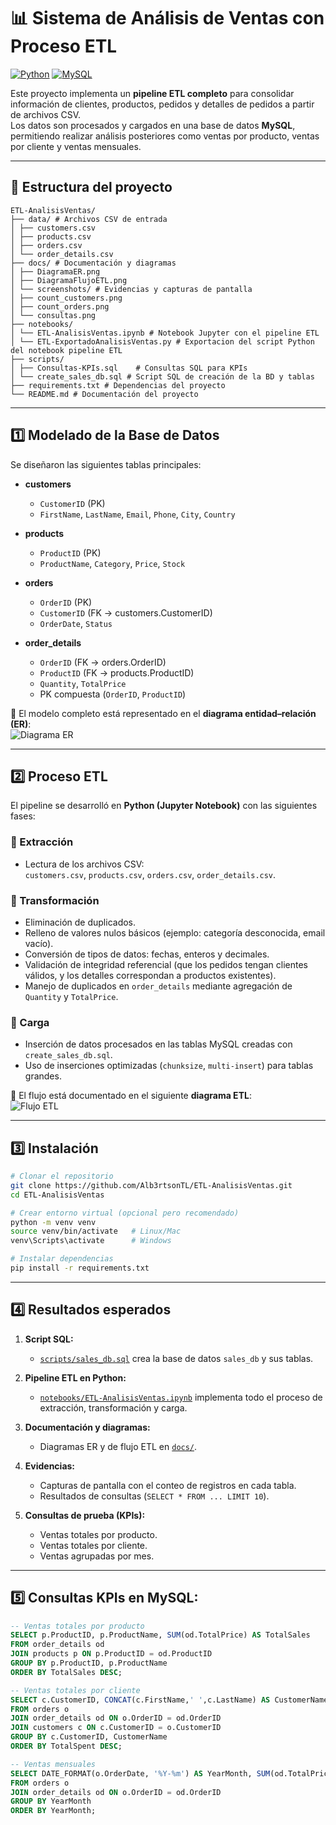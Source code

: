 # 📊 Sistema de Análisis de Ventas con Proceso ETL

[![Python](https://img.shields.io/badge/Python-3.11-blue.svg)](https://www.python.org/)
[![MySQL](https://img.shields.io/badge/MySQL-8.0-orange.svg)](https://www.mysql.com/)

Este proyecto implementa un **pipeline ETL completo** para consolidar información de clientes, productos, pedidos y detalles de pedidos a partir de archivos CSV.  
Los datos son procesados y cargados en una base de datos **MySQL**, permitiendo realizar análisis posteriores como ventas por producto, ventas por cliente y ventas mensuales.

---

## 📂 Estructura del proyecto
```
ETL-AnalisisVentas/
├── data/ # Archivos CSV de entrada
│ ├── customers.csv
│ ├── products.csv
│ ├── orders.csv
│ └── order_details.csv
├── docs/ # Documentación y diagramas
│ ├── DiagramaER.png
│ ├── DiagramaFlujoETL.png
│ └── screenshots/ # Evidencias y capturas de pantalla
│ ├── count_customers.png
│ ├── count_orders.png
│ └── consultas.png
├── notebooks/
│ └── ETL-AnalisisVentas.ipynb # Notebook Jupyter con el pipeline ETL
│ └── ETL-ExportadoAnalisisVentas.py # Exportacion del script Python del notebook pipeline ETL
├── scripts/
│ ├── Consultas-KPIs.sql	# Consultas SQL para KPIs
│ └── create_sales_db.sql # Script SQL de creación de la BD y tablas
├── requirements.txt # Dependencias del proyecto
└── README.md # Documentación del proyecto
```

---

## 1️⃣ Modelado de la Base de Datos

Se diseñaron las siguientes tablas principales:

- **customers**
  - `CustomerID` (PK)
  - `FirstName`, `LastName`, `Email`, `Phone`, `City`, `Country`

- **products**
  - `ProductID` (PK)
  - `ProductName`, `Category`, `Price`, `Stock`

- **orders**
  - `OrderID` (PK)
  - `CustomerID` (FK → customers.CustomerID)
  - `OrderDate`, `Status`

- **order_details**
  - `OrderID` (FK → orders.OrderID)
  - `ProductID` (FK → products.ProductID)
  - `Quantity`, `TotalPrice`
  - PK compuesta (`OrderID`, `ProductID`)

📌 El modelo completo está representado en el **diagrama entidad–relación (ER)**:  
![Diagrama ER](docs/DiagramaER.png)

---

## 2️⃣ Proceso ETL

El pipeline se desarrolló en **Python (Jupyter Notebook)** con las siguientes fases:

### 🔹 Extracción
- Lectura de los archivos CSV:  
  `customers.csv`, `products.csv`, `orders.csv`, `order_details.csv`.

### 🔹 Transformación
- Eliminación de duplicados.
- Relleno de valores nulos básicos (ejemplo: categoría desconocida, email vacío).
- Conversión de tipos de datos: fechas, enteros y decimales.
- Validación de integridad referencial (que los pedidos tengan clientes válidos, y los detalles correspondan a productos existentes).
- Manejo de duplicados en `order_details` mediante agregación de `Quantity` y `TotalPrice`.

### 🔹 Carga
- Inserción de datos procesados en las tablas MySQL creadas con `create_sales_db.sql`.
- Uso de inserciones optimizadas (`chunksize`, `multi-insert`) para tablas grandes.

📌 El flujo está documentado en el siguiente **diagrama ETL**:  
![Flujo ETL](docs/DiagramaFlujoETL.png)

---

## 3️⃣ Instalación

```bash
# Clonar el repositorio
git clone https://github.com/Alb3rtsonTL/ETL-AnalisisVentas.git
cd ETL-AnalisisVentas

# Crear entorno virtual (opcional pero recomendado)
python -m venv venv
source venv/bin/activate   # Linux/Mac
venv\Scripts\activate      # Windows

# Instalar dependencias
pip install -r requirements.txt
```

---

## 4️⃣ Resultados esperados

1. **Script SQL:**  
   - [`scripts/sales_db.sql`](scripts/sales_db.sql) crea la base de datos `sales_db` y sus tablas.

2. **Pipeline ETL en Python:**  
   - [`notebooks/ETL-AnalisisVentas.ipynb`](notebooks/ETL-AnalisisVentas.ipynb) implementa todo el proceso de extracción, transformación y carga.

3. **Documentación y diagramas:**  
   - Diagramas ER y de flujo ETL en [`docs/`](docs/).

4. **Evidencias:**  
   - Capturas de pantalla con el conteo de registros en cada tabla.  
   - Resultados de consultas (`SELECT * FROM ... LIMIT 10`).  

5. **Consultas de prueba (KPIs):**
   - Ventas totales por producto.
   - Ventas totales por cliente.
   - Ventas agrupadas por mes.

---
## 5️⃣ Consultas KPIs en MySQL:

```sql
-- Ventas totales por producto
SELECT p.ProductID, p.ProductName, SUM(od.TotalPrice) AS TotalSales
FROM order_details od
JOIN products p ON p.ProductID = od.ProductID
GROUP BY p.ProductID, p.ProductName
ORDER BY TotalSales DESC;

-- Ventas totales por cliente
SELECT c.CustomerID, CONCAT(c.FirstName,' ',c.LastName) AS CustomerName, SUM(od.TotalPrice) AS TotalSpent
FROM orders o
JOIN order_details od ON o.OrderID = od.OrderID
JOIN customers c ON c.CustomerID = o.CustomerID
GROUP BY c.CustomerID, CustomerName
ORDER BY TotalSpent DESC;

-- Ventas mensuales
SELECT DATE_FORMAT(o.OrderDate, '%Y-%m') AS YearMonth, SUM(od.TotalPrice) AS TotalSales
FROM orders o
JOIN order_details od ON o.OrderID = od.OrderID
GROUP BY YearMonth
ORDER BY YearMonth;
